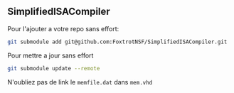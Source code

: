 ## SimplifiedISACompiler
Pour l'ajouter a votre repo sans effort:

```bash
git submodule add git@github.com:FoxtrotNSF/SimplifiedISACompiler.git
```

Pour mettre a jour sans effort

```bash
git submodule update --remote
```

N'oubliez pas de link le `memfile.dat` dans `mem.vhd`
